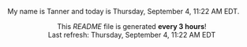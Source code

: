 My name is Tanner and today is Thursday, September 4, 11:22 AM EDT.

<p align="center">This <i>README</i> file is generated <b>every 3 hours</b>!</br>Last refresh: Thursday, September 4, 11:22 AM EDT<br /></p>
